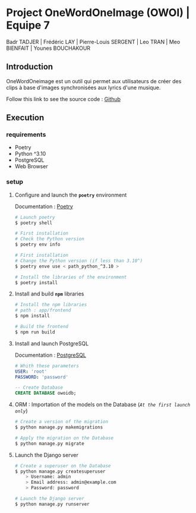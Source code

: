# Project OneWordOneImage (OWOI) | Equipe 7

Badr TADJER | Frédéric LAY | Pierre-Louis SERGENT | Leo TRAN | Meo BIENFAIT | Younes BOUCHAKOUR

## Introduction

OneWordOneimage est un outil qui permet aux utilisateurs de créer des clips à base d'images synchronisées aux lyrics d'une musique.

Follow this link to see the source code : [Github](https://github.com/layfredrc/OneWord_OneImage/)

## Execution

### requirements

- Poetry
- Python ^3.10
- PostgreSQL
- Web Browser

### setup

1. Configure and launch the **``poetry``** environment

    Documentation : [Poetry](https://python-poetry.org/docs/)

    ```sh
    # Launch poetry
    $ poetry shell

    # First installation
    # Check the Python version
    $ poetry env info

    # First installation
    # Change the Python version (if less than 3.10^)
    $ poetry enve use < path_python_^3.10 >

    # Install the libraries of the environment
    $ poetry install
    ```

2. Install and build **``npm``** libraries

    ```sh
    # Install the npm libraries
    # path : app/frontend
    $ npm install

    # Build the frontend
    $ npm run build
    ```

3. Install and launch PostgreSQL

    Documentation : [PostgreSQL](https://www.postgresql.org/download/)

    ```yml
    # Whith these parameters
    USER: 'root'
    PASSWORD: 'password'
    ```

    ```sql
    -- Create Database 
    CREATE DATABASE owoidb;
    ```

4. ORM : Importation of the models on the Database (*``At the first launch only``*)

    ```sh
    # Create a version of the migration
    $ python manage.py makemigrations

    # Apply the migration on the Database
    $ python manage.py migrate 
    ```

5. Launch the Django server

    ```sh
    # Create a superuser on the Database
    $ python manage.py createsuperuser
        > Username: admin
        > Email address: admin@example.com
        > Password: password

    # Launch the Django server
    $ python manage.py runserver
    ```
